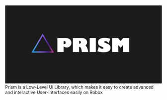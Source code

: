 ![banr](https://github.com/FacilitatedIsTaken/Prism/blob/main/Assets/PrismBanner.png)
Prism is a Low-Level Ui Library, which makes it easy to create advanced and interactive User-Interfaces easily on Robox
